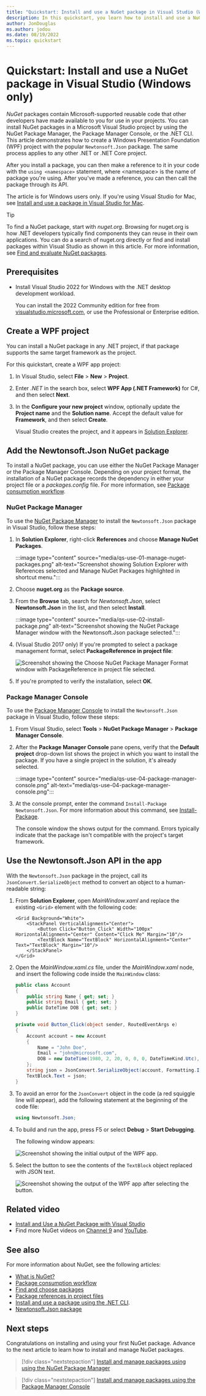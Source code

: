 ```yaml
---
title: "Quickstart: Install and use a NuGet package in Visual Studio (Windows only)"
description: In this quickstart, you learn how to install and use a NuGet package in a Visual Studio project.
author: JonDouglas
ms.author: jodou
ms.date: 08/19/2022
ms.topic: quickstart
---
```


# Quickstart: Install and use a NuGet package in Visual Studio (Windows only)

*NuGet* packages contain Microsoft-supported reusable code that other developers have made available to you for use in your projects. You can install NuGet packages in a Microsoft Visual Studio project by using the NuGet Package Manager, the Package Manager Console, or the .NET CLI. This article demonstrates how to create a Windows Presentation Foundation (WPF) project with the popular `Newtonsoft.Json` package. The same process applies to any other .NET or .NET Core project.

After you install a package, you can then make a reference to it in your code with the `using <namespace>` statement, where \<namespace\> is the name of package you're using. After you've made a reference, you can then call the package through its API.

The article is for Windows users only. If you're using Visual Studio for Mac, see [Install and use a package in Visual Studio for Mac](install-and-use-a-package-in-visual-studio-mac.md).

> [!TIP]
> To find a NuGet package, start with *nuget.org*. Browsing for nuget.org is how .NET developers typically find components they can reuse in their own applications. You can do a search of nuget.org directly or find and install packages within Visual Studio as shown in this article. For more information, see [Find and evaluate NuGet packages](../consume-packages/finding-and-choosing-packages.md).

## Prerequisites

- Install Visual Studio 2022 for Windows with the .NET desktop development workload.

  You can install the 2022 Community edition for free from [visualstudio.microsoft.com](https://visualstudio.microsoft.com/), or use the Professional or Enterprise edition.

## Create a WPF project

You can install a NuGet package in any .NET project, if that package supports the same target framework as the project.

For this quickstart, create a WPF app project:

1. In Visual Studio, select **File** > **New** > **Project**.

1. Enter *.NET* in the search box, select **WPF App (.NET Framework)** for C#, and then select **Next**.

1. In the **Configure your new project** window, optionally update the **Project name** and the **Solution name**. Accept the default value for **Framework**, and then select **Create**.

   Visual Studio creates the project, and it appears in [Solution Explorer](/visualstudio/ide/use-solution-explorer).

## Add the Newtonsoft.Json NuGet package

To install a NuGet package, you can use either the NuGet Package Manager or the Package Manager Console. Depending on your project format, the installation of a NuGet package records the dependency in either your project file or a *packages.config* file. For more information, see [Package consumption workflow](../consume-packages/overview-and-workflow.md).

### NuGet Package Manager

To use the [NuGet Package Manager](../consume-packages/install-use-packages-visual-studio.md) to install the `Newtonsoft.Json` package in Visual Studio, follow these steps:

1. In **Solution Explorer**, right-click **References** and choose **Manage NuGet Packages**.

    :::image type="content" source="media/qs-use-01-manage-nuget-packages.png" alt-text="Screenshot showing Solution Explorer with References selected and Manage NuGet Packages highlighted in shortcut menu.":::

1. Choose **nuget.org** as the **Package source**.

1. From the **Browse** tab, search for *Newtonsoft.Json*, select **Newtonsoft.Json** in the list, and then select **Install**.

    :::image type="content" source="media/qs-use-02-install-package.png" alt-text="Screenshot showing the NuGet Package Manager window with the Newtonsoft.Json package selected.":::

1. (Visual Studio 2017 only) If you're prompted to select a package management format, select **PackageReference in project file**:

    ![Screenshot showing the Choose NuGet Package Manager Format window with PackageReference in project file selected.](media/qs-use-03-package-management-format.png)

1. If you're prompted to verify the installation, select **OK**.

### Package Manager Console

To use the [Package Manager Console](../consume-packages/install-use-packages-powershell.md) to install the `Newtonsoft.Json` package in Visual Studio, follow these steps:

1. From Visual Studio, select **Tools** > **NuGet Package Manager** > **Package Manager Console**.

1. After the **Package Manager Console** pane opens, verify that the **Default project** drop-down list shows the project in which you want to install the package. If you have a single project in the solution, it's already selected.

    :::image type="content" source="media/qs-use-04-package-manager-console.png" alt-text="media/qs-use-04-package-manager-console.png":::

1. At the console prompt, enter the command `Install-Package Newtonsoft.Json`. For more information about this command, see [Install-Package](../reference/ps-reference/ps-ref-install-package.md).

   The console window the shows output for the command. Errors typically indicate that the package isn't compatible with the project's target framework.

## Use the Newtonsoft.Json API in the app

With the `Newtonsoft.Json` package in the project, call its `JsonConvert.SerializeObject` method to convert an object to a human-readable string:

1. From **Solution Explorer**, open *MainWindow.xaml* and replace the existing `<Grid>` element with the following code:

    ```xaml
    <Grid Background="White">
        <StackPanel VerticalAlignment="Center">
            <Button Click="Button_Click" Width="100px" HorizontalAlignment="Center" Content="Click Me" Margin="10"/>
            <TextBlock Name="TextBlock" HorizontalAlignment="Center" Text="TextBlock" Margin="10"/>
        </StackPanel>
    </Grid>
    ```

1. Open the *MainWindow.xaml.cs* file, under the *MainWindow.xaml* node, and insert the following code inside the `MainWindow` class:

    ```csharp
    public class Account
    {
        public string Name { get; set; }
        public string Email { get; set; }
        public DateTime DOB { get; set; }
    }

    private void Button_Click(object sender, RoutedEventArgs e)
    {
        Account account = new Account
        {
            Name = "John Doe",
            Email = "john@microsoft.com",
            DOB = new DateTime(1980, 2, 20, 0, 0, 0, DateTimeKind.Utc),
        };
        string json = JsonConvert.SerializeObject(account, Formatting.Indented);
        TextBlock.Text = json;
    }
    ```

1. To avoid an error for the `JsonConvert` object in the code (a red squiggle line will appear), add the following statement at the beginning of the code file:

    ```csharp
    using Newtonsoft.Json;
    ```

1. To build and run the app, press F5 or select **Debug** > **Start Debugging**.

   The following window appears:

    ![Screenshot showing the initial output of the WPF app.](media/qs-use-05-wpf-app-start.png)

1. Select the button to see the contents of the `TextBlock` object replaced with JSON text.

    ![Screenshot showing the output of the WPF app after selecting the button.](media/qs-use-06-wpf-app-end.png)

## Related video

- [Install and Use a NuGet Package with Visual Studio](/shows/nuget-101/install-and-use-a-nuget-package-with-visual-studio-2-of-5/player)
- Find more NuGet videos on [Channel 9](/shows/nuget-101/) and [YouTube](https://www.youtube.com/playlist?list=PLdo4fOcmZ0oVLvfkFk8O9h6v2Dcdh2bh_).

## See also

For more information about NuGet, see the following articles:

- [What is NuGet?](../what-is-nuget.md)
- [Package consumption workflow](../consume-packages/overview-and-workflow.md)
- [Find and choose packages](../consume-packages/finding-and-choosing-packages.md)
- [Package references in project files](../consume-packages/package-references-in-project-files.md)
- [Install and use a package using the .NET CLI](install-and-use-a-package-using-the-dotnet-cli.md).
- [Newtonsoft.Json package](https://www.nuget.org/packages/newtonsoft.json)

## Next steps

Congratulations on installing and using your first NuGet package. Advance to the next article to learn how to install and manage NuGet packages.

> [!div class="nextstepaction"]
> [Install and manage packages using using the NuGet Package Manager](../consume-packages/install-use-packages-visual-studio.md)

> [!div class="nextstepaction"]
> [Install and manage packages using the Package Manager Console](../consume-packages/install-use-packages-powershell.md)
